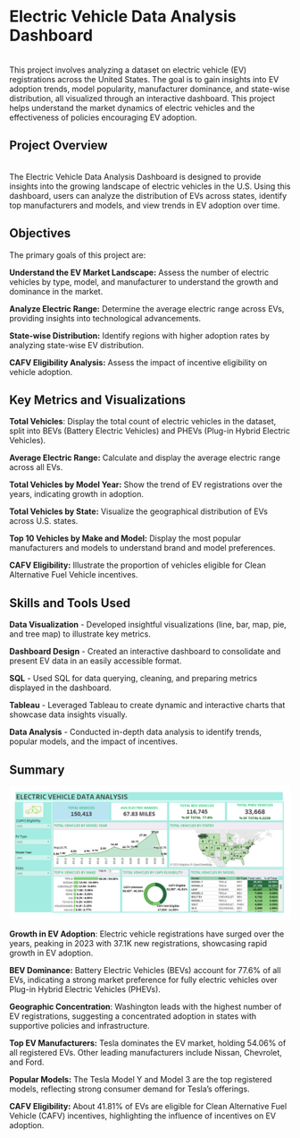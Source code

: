  
# Electric Vehicle Data Analysis Dashboard
<br>
This project involves analyzing a dataset on electric vehicle (EV) registrations across the United States. The goal is to gain insights into EV adoption trends, model popularity, manufacturer dominance, and state-wise distribution, all visualized through an interactive dashboard. This project helps understand the market dynamics of electric vehicles and the effectiveness of policies encouraging EV adoption.
</br>

## Project Overview
<br>
The Electric Vehicle Data Analysis Dashboard is designed to provide insights into the growing landscape of electric vehicles in the U.S. Using this dashboard, users can analyze the distribution of EVs across states, identify top manufacturers and models, and view trends in EV adoption over time.
</br>

## Objectives
The primary goals of this project are:
<br>

**Understand the EV Market Landscape:** Assess the number of electric vehicles by type, model, and manufacturer to understand the growth and dominance in the market.
</br>

**Analyze Electric Range:** Determine the average electric range across EVs, providing insights into technological advancements.

**State-wise Distribution:** Identify regions with higher adoption rates by analyzing state-wise EV distribution.

**CAFV Eligibility Analysis:** Assess the impact of incentive eligibility on vehicle adoption.

## Key Metrics and Visualizations

**Total Vehicles**: Display the total count of electric vehicles in the dataset, split into BEVs (Battery Electric Vehicles) and PHEVs (Plug-in Hybrid Electric Vehicles).

**Average Electric Range:** Calculate and display the average electric range across all EVs.

**Total Vehicles by Model Year:** Show the trend of EV registrations over the years, indicating growth in adoption.

**Total Vehicles by State:** Visualize the geographical distribution of EVs across U.S. states.

**Top 10 Vehicles by Make and Model:** Display the most popular manufacturers and models to understand brand and model preferences.

**CAFV Eligibility:** Illustrate the proportion of vehicles eligible for Clean Alternative Fuel Vehicle incentives.

## Skills and Tools Used

**Data Visualization** - Developed insightful visualizations (line, bar, map, pie, and tree map) to illustrate key metrics.

**Dashboard Design** - Created an interactive dashboard to consolidate and present EV data in an easily accessible format.

**SQL** - Used SQL for data querying, cleaning, and preparing metrics displayed in the dashboard.

**Tableau** - Leveraged Tableau to create dynamic and interactive charts that showcase data insights visually.

**Data Analysis** - Conducted in-depth data analysis to identify trends, popular models, and the impact of incentives.

## Summary

![Dashboard](Dashboard.png)

**Growth in EV Adoption**: Electric vehicle registrations have surged over the years, peaking in 2023 with 37.1K new registrations, showcasing rapid growth in EV adoption.

**BEV Dominance:** Battery Electric Vehicles (BEVs) account for 77.6% of all EVs, indicating a strong market preference for fully electric vehicles over Plug-in Hybrid Electric Vehicles (PHEVs).

**Geographic Concentration**: Washington leads with the highest number of EV registrations, suggesting a concentrated adoption in states with supportive policies and infrastructure.

**Top EV Manufacturers:** Tesla dominates the EV market, holding 54.06% of all registered EVs. Other leading manufacturers include Nissan, Chevrolet, and Ford.

**Popular Models:** The Tesla Model Y and Model 3 are the top registered models, reflecting strong consumer demand for Tesla’s offerings.

**CAFV Eligibility:** About 41.81% of EVs are eligible for Clean Alternative Fuel Vehicle (CAFV) incentives, highlighting the influence of incentives on EV adoption.